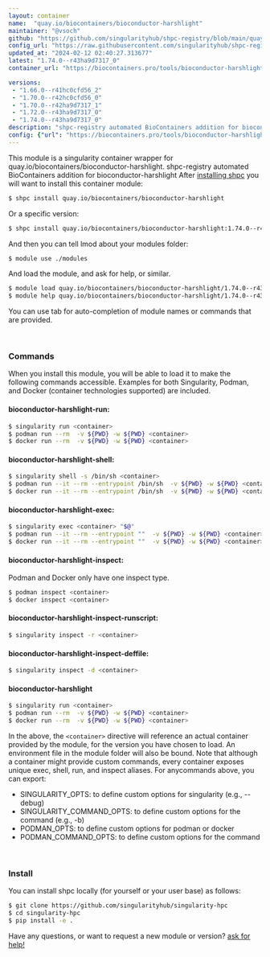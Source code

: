 ```yaml
---
layout: container
name:  "quay.io/biocontainers/bioconductor-harshlight"
maintainer: "@vsoch"
github: "https://github.com/singularityhub/shpc-registry/blob/main/quay.io/biocontainers/bioconductor-harshlight/container.yaml"
config_url: "https://raw.githubusercontent.com/singularityhub/shpc-registry/main/quay.io/biocontainers/bioconductor-harshlight/container.yaml"
updated_at: "2024-02-12 02:40:27.313677"
latest: "1.74.0--r43ha9d7317_0"
container_url: "https://biocontainers.pro/tools/bioconductor-harshlight"

versions:
 - "1.66.0--r41hc0cfd56_2"
 - "1.70.0--r42hc0cfd56_0"
 - "1.70.0--r42ha9d7317_1"
 - "1.72.0--r43ha9d7317_0"
 - "1.74.0--r43ha9d7317_0"
description: "shpc-registry automated BioContainers addition for bioconductor-harshlight"
config: {"url": "https://biocontainers.pro/tools/bioconductor-harshlight", "maintainer": "@vsoch", "description": "shpc-registry automated BioContainers addition for bioconductor-harshlight", "latest": {"1.74.0--r43ha9d7317_0": "sha256:8d1ae486bded89aaf19b8a041deb79a0b475d03bc0b7a27501db149d4c8b3b14"}, "tags": {"1.66.0--r41hc0cfd56_2": "sha256:4b17c72c615160929b78955a0a76acc0806c6ce4a9c03b9e52359a0313c893af", "1.70.0--r42hc0cfd56_0": "sha256:0e2bfa62c0359ad1c88386c0e71c5dd3e92ba9ddbbeabebe64beb866535c12c7", "1.70.0--r42ha9d7317_1": "sha256:370c69285fda5ff6d18da759a3a6cf05b1ab03256434663a71fd6912f32c9468", "1.72.0--r43ha9d7317_0": "sha256:e0832ad6041fdff2d1678e018d765fb90a5663cc79c62a96e3e2352a6d70af78", "1.74.0--r43ha9d7317_0": "sha256:8d1ae486bded89aaf19b8a041deb79a0b475d03bc0b7a27501db149d4c8b3b14"}, "docker": "quay.io/biocontainers/bioconductor-harshlight"}
---
```


This module is a singularity container wrapper for quay.io/biocontainers/bioconductor-harshlight.
shpc-registry automated BioContainers addition for bioconductor-harshlight
After [installing shpc](#install) you will want to install this container module:


```bash
$ shpc install quay.io/biocontainers/bioconductor-harshlight
```

Or a specific version:

```bash
$ shpc install quay.io/biocontainers/bioconductor-harshlight:1.74.0--r43ha9d7317_0
```

And then you can tell lmod about your modules folder:

```bash
$ module use ./modules
```

And load the module, and ask for help, or similar.

```bash
$ module load quay.io/biocontainers/bioconductor-harshlight/1.74.0--r43ha9d7317_0
$ module help quay.io/biocontainers/bioconductor-harshlight/1.74.0--r43ha9d7317_0
```

You can use tab for auto-completion of module names or commands that are provided.

<br>

### Commands

When you install this module, you will be able to load it to make the following commands accessible.
Examples for both Singularity, Podman, and Docker (container technologies supported) are included.

#### bioconductor-harshlight-run:

```bash
$ singularity run <container>
$ podman run --rm  -v ${PWD} -w ${PWD} <container>
$ docker run --rm  -v ${PWD} -w ${PWD} <container>
```

#### bioconductor-harshlight-shell:

```bash
$ singularity shell -s /bin/sh <container>
$ podman run --it --rm --entrypoint /bin/sh  -v ${PWD} -w ${PWD} <container>
$ docker run --it --rm --entrypoint /bin/sh  -v ${PWD} -w ${PWD} <container>
```

#### bioconductor-harshlight-exec:

```bash
$ singularity exec <container> "$@"
$ podman run --it --rm --entrypoint ""  -v ${PWD} -w ${PWD} <container> "$@"
$ docker run --it --rm --entrypoint ""  -v ${PWD} -w ${PWD} <container> "$@"
```

#### bioconductor-harshlight-inspect:

Podman and Docker only have one inspect type.

```bash
$ podman inspect <container>
$ docker inspect <container>
```

#### bioconductor-harshlight-inspect-runscript:

```bash
$ singularity inspect -r <container>
```

#### bioconductor-harshlight-inspect-deffile:

```bash
$ singularity inspect -d <container>
```



#### bioconductor-harshlight

```bash
$ singularity run <container>
$ podman run --rm  -v ${PWD} -w ${PWD} <container>
$ docker run --rm  -v ${PWD} -w ${PWD} <container>
```


In the above, the `<container>` directive will reference an actual container provided
by the module, for the version you have chosen to load. An environment file in the
module folder will also be bound. Note that although a container
might provide custom commands, every container exposes unique exec, shell, run, and
inspect aliases. For anycommands above, you can export:

 - SINGULARITY_OPTS: to define custom options for singularity (e.g., --debug)
 - SINGULARITY_COMMAND_OPTS: to define custom options for the command (e.g., -b)
 - PODMAN_OPTS: to define custom options for podman or docker
 - PODMAN_COMMAND_OPTS: to define custom options for the command

<br>

### Install

You can install shpc locally (for yourself or your user base) as follows:

```bash
$ git clone https://github.com/singularityhub/singularity-hpc
$ cd singularity-hpc
$ pip install -e .
```

Have any questions, or want to request a new module or version? [ask for help!](https://github.com/singularityhub/singularity-hpc/issues)